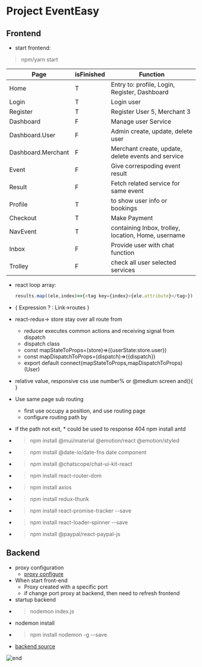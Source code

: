 # Project EventEasy
## Frontend
- start frontend: 
>npm/yarn start

| Page               | isFinished | Function                                            |
| ---                | ---        | ---                                                 |
| Home               | T          | Entry to: profile, Login, Register, Dashboard       |
| Login              | T          | Login user                                          |
| Register           | T          | Register User 5, Merchant 3                         | 
| Dashboard          | F          | Manage user Service                                 |
| Dashboard.User     | F          | Admin create, update, delete user                   |
| Dashboard.Merchant | F          | Merchant create, update, delete events and service  |
| Event              | F          | Give correspoding event result                      |
| Result             | F          | Fetch related service for same event                |
| Profile            | T          |   to show user info or bookings                     |
| Checkout           | T          | Make Payment                                        |
| NavEvent           | T          | containing Inbox, trolley, location, Home, username |
| Inbox              | F          | Provide user with chat function                     |
| Trolley            | F          | check all user selected services                    |

- react loop array:
  ```javascript
  results.map((ele,index)=>{<tag key={index}>{ele.attribute}</tag>})
  ```

- { Expression ? : Link->routes }

- react-redux-> store stay over all route from <Outlet/>
  - reducer executes common actions and receiving signal from dispatch
  - dispatch class  
  - const mapStateToProps=(store)=>({userState:store.user})
  - const mapDispatchToProps=(dispatch)=>({dispatch})
  - export default connect(mapStateToProps,mapDispatchToProps)(User)

- relative value, responsive css use number% or @medium screen and(){  }
- Use <Outlet/> same page sub routing
    - first use <Outlet/> occupy a position, and use <Link/>  routing page
    - configure routing path by <Route> <Route/> </Route>
- if the path not exit, * could be used to response 404
 npm install antd
- > npm install @mui/material @emotion/react @emotion/styled
- > npm install @date-io/date-fns date component
- > npm install @chatscope/chat-ui-kit-react
- > npm install react-router-dom
- > npm install axios
- > npm install redux-thunk
- > npm install react-promise-tracker --save
- > npm install react-loader-spinner --save
- > npm install @paypal/react-paypal-js
## Backend
- proxy configuration
  - [proxy configure ](https://create-react-app.dev/docs/proxying-api-requests-in-development/)
- When start front-end
  - Proxy created with a specific port
  - if change port proxy at backend, then need to refresh frontend
- startup backend
- > nodemon index.js
- nodemon install
- > npm install nodemon -g --save
 - [backend source](https://github.com/Mingke1999/backend-dashboard)

![end](https://creditcardreviews.s3.amazonaws.com/uploads/post/featured_image/781/chase-ending-blueprint.jpg)